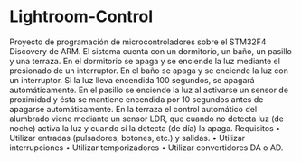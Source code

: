 # Lightroom-Control
Proyecto de programación de microcontroladores sobre el STM32F4 Discovery de ARM.
El sistema cuenta con un dormitorio, un baño, un pasillo y una terraza. 
En el dormitorio se apaga y se enciende la luz mediante el presionado de un interruptor. 
En el baño se apaga y se enciende la luz con un interruptor. Si la luz lleva encendida 100 segundos, se apagará automáticamente.
En el pasillo se enciende la luz al activarse un sensor de proximidad y ésta se mantiene encendida por 10 segundos antes de apagarse automáticamente. 
En la terraza el control automático del alumbrado viene mediante un sensor LDR, que cuando no detecta luz (de noche) activa la luz y cuando sí la detecta (de día) la apaga.
Requisitos
•	Utilizar entradas (pulsadores, botones, etc.) y salidas.
•	Utilizar interrupciones
•	Utilizar temporizadores
•	Utilizar convertidores DA o AD.
